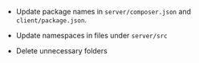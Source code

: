 - Update package names in `server/composer.json` and `client/package.json`. 

- Update namespaces in files under `server/src`

- Delete unnecessary folders